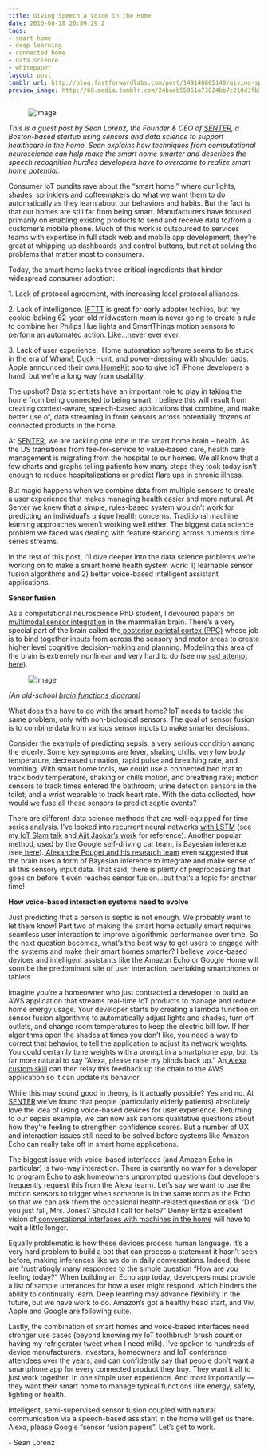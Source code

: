 ```yaml
---
title: Giving Speech a Voice in the Home
date: 2016-08-18 20:09:29 Z
tags:
- smart home
- deep learning
- connected home
- data science
- whitepaper
layout: post
tumblr_url: http://blog.fastforwardlabs.com/post/149140805148/giving-speech-a-voice-in-the-home
preview_image: http://68.media.tumblr.com/24baab55961a73824bb7c218d3fb3d52/tumblr_inline_oc4fofyCUx1ta78fg_540.png
---
```


<figure data-orig-width="701" data-orig-height="483" class="tmblr-full"><img src="http://68.media.tumblr.com/24baab55961a73824bb7c218d3fb3d52/tumblr_inline_oc4fofyCUx1ta78fg_540.png" alt="image" data-orig-width="701" data-orig-height="483"/></figure><p><i>This is a guest post by Sean Lorenz, the Founder &amp; CEO of <a href="http://senter.io/">SENTER</a>, a Boston-based startup using sensors and data science to support healthcare in the home. Sean explains how techniques from computational neuroscience can help make the smart home smarter and describes the speech recognition hurdles developers have to overcome to realize smart home potential. </i></p><p><b></b></p><p>Consumer IoT pundits rave about the “smart home,” where our lights, shades, sprinklers and coffeemakers do what we want them to do automatically as they learn about our behaviors and habits. But the fact is that our homes are still far from being smart. Manufacturers have focused primarily on enabling existing products to send and receive data to/from a customer’s mobile phone. Much of this work is outsourced to services teams with expertise in full stack web and mobile app development; they’re great at whipping up dashboards and control buttons, but not at solving the problems that matter most to consumers.</p><p>Today, the smart home lacks three critical ingredients that hinder widespread consumer adoption: </p><p>1. Lack of protocol agreement, with increasing local protocol alliances.</p><p>2. Lack of intelligence. <a href="https://ifttt.com/">IFTTT</a> is great for early adopter techies, but my cookie-baking 62-year-old midwestern mom is never going to create a rule to combine her Philips Hue lights and SmartThings motion sensors to perform an automated action. Like&hellip;never ever ever.</p><p>3. Lack of user experience.  Home automation software seems to be stuck in the era of<a href="https://en.wikipedia.org/wiki/Wham!"> Wham!</a>,<a href="https://en.wikipedia.org/wiki/Duck_Hunt"> Duck Hunt</a>, and<a href="http://www.simplyeighties.com/shoulder-pads.php#.V3wGJJMrKRs"> power-dressing with shoulder pads</a>. Apple announced their own<a href="http://www.apple.com/ios/homekit/"> HomeKit</a> app to give IoT iPhone developers a hand, but we’re a long way from usability.</p><p>The upshot? Data scientists have an important role to play in taking the home from being connected to being smart. I believe this will result from creating context-aware, speech-based applications that combine, and make better use of, data streaming in from sensors across potentially dozens of connected products in the home.</p><p>At <a href="http://senter.io/">SENTER</a>, we are tackling one lobe in the smart home brain – health. As the US transitions from fee-for-service to value-based care, health care management is migrating from the hospital to our homes. We all know that a few charts and graphs telling patients how many steps they took today isn’t enough to reduce hospitalizations or predict flare ups in chronic illness.</p><p>But magic happens when we combine data from multiple sensors to create a user experience that makes managing health easier and more natural. At Senter we knew that a simple, rules-based system wouldn’t work for predicting an individual’s unique health concerns. Traditional machine learning approaches weren’t working well either. The biggest data science problem we faced was dealing with feature stacking across numerous time series streams.  </p><p>In the rest of this post, I’ll dive deeper into the data science problems we’re working on to make a smart home health system work: 1) learnable sensor fusion algorithms and 2) better voice-based intelligent assistant applications.</p><!-- more --><p><b>Sensor fusion</b><br/></p><p>As a computational neuroscience PhD student, I devoured papers on<a href="https://en.wikipedia.org/wiki/Multisensory_integration"> multimodal sensor integration</a> in the mammalian brain. There’s a very special part of the brain called the<a href="http://thebrain.mcgill.ca/flash/a/a_06/a_06_cr/a_06_cr_mou/a_06_cr_mou.html"> posterior parietal cortex (PPC)</a> whose job is to bind together inputs from across the sensory and motor areas to create higher level cognitive decision-making and planning. Modeling this area of the brain is extremely nonlinear and very hard to do (see my<a href="http://techlab.bu.edu/members/sean/img/cn740_final_lorenz.pdf"> sad attempt here</a>).</p><figure data-orig-width="559" data-orig-height="513" class="tmblr-full"><img src="http://68.media.tumblr.com/f9a5e09f5117b43fa333afd97ac60423/tumblr_inline_oc4fssKd431ta78fg_540.jpg" alt="image" data-orig-width="559" data-orig-height="513"/></figure><p><i>(An old-school <a href="http://www.gridgit.com/postpic/2009/04/brain-functions-diagram_23548.jpg">brain functions diagram</a>)</i></p><p>What does this have to do with the smart home? IoT needs to tackle the same problem, only with non-biological sensors. The goal of sensor fusion is to combine data from various sensor inputs to make smarter decisions.</p><p>Consider the example of predicting sepsis, a very serious condition among the elderly. Some key symptoms are fever, shaking chills, very low body temperature, decreased urination, rapid pulse and breathing rate, and vomiting. With smart home tools, we could use a connected bed mat to track body temperature, shaking or chills motion, and breathing rate; motion sensors to track times entered the bathroom; urine detection sensors in the toilet; and a wrist wearable to track heart rate. With the data collected, how would we fuse all these sensors to predict septic events?</p><p>There are different data science methods that are well-equipped for time series analysis. I’ve looked into recurrent neural networks <a href="http://colah.github.io/posts/2015-08-Understanding-LSTMs/">with LSTM</a> (see my<a href="http://techlab.bu.edu/members/sean/img/cn740_final_lorenz.pdf"> IoT Slam talk</a> and<a href="http://www.futuretext.com/"> Ajit Jaokar’s work</a> for reference). Another popular method, used by the Google self-driving car team, is Bayesian inference (see<a href="http://www.uio.no/studier/emner/matnat/ibv/BIO4040/h03/undervisningsmateriale/Lectures/lecture10.pdf"> here</a>).<a href="http://www.nature.com/nrn/journal/v3/n9/abs/nrn914.html"> Alexandre Pouget and his research team</a> even suggested that the brain uses a form of Bayesian inference to integrate and make sense of all this sensory input data. That said, there is plenty of preprocessing that goes on before it even reaches sensor fusion…but that’s a topic for another time!<br/></p><p><b>How voice-based interaction systems need to evolve</b><br/></p><p>Just predicting that a person is septic is not enough. We probably want to let them know! Part two of making the smart home actually smart requires seamless user interaction to improve algorithmic performance over time. So the next question becomes, what’s the best way to get users to engage with the systems and make their smart homes smarter? I believe voice-based devices and intelligent assistants like the Amazon Echo or Google Home will soon be the predominant site of user interaction, overtaking smartphones or tablets.  </p><p>Imagine you’re a homeowner who just contracted a developer to build an AWS application that streams real-time IoT products to manage and reduce home energy usage. Your developer starts by creating a lambda function on sensor fusion algorithms to automatically adjust lights and shades, turn off outlets, and change room temperatures to keep the electric bill low. If her algorithms open the shades at times you don’t like, you need a way to correct that behavior, to tell the application to adjust its network weights. You could certainly tune weights with a prompt in a smartphone app, but it’s far more natural to say “Alexa, please raise my blinds back up.” An<a href="https://developer.amazon.com/public/solutions/alexa/alexa-skills-kit"> Alexa custom skill</a> can then relay this feedback up the chain to the AWS application so it can update its behavior.</p><p>While this may sound good in theory, is it actually possible? Yes and no. At<a href="http://senter.io"> SENTER</a> we’ve found that people (particularly elderly patients) absolutely love the idea of using voice-based devices for user experience. Returning to our sepsis example, we can now ask seniors qualitative questions about how they’re feeling to strengthen confidence scores. But a number of UX and interaction issues still need to be solved before systems like Amazon Echo can really take off in smart home applications.</p><p>The biggest issue with voice-based interfaces (and Amazon Echo in particular) is two-way interaction. There is currently no way for a developer to program Echo to ask homeowners unprompted questions (but developers frequently request this from the Alexa team). Let’s say we want to use the motion sensors to trigger when someone is in the same room as the Echo so that we can ask them the occasional health-related question or ask “Did you just fall, Mrs. Jones? Should I call for help?” Denny Britz’s excellent vision of<a href="http://blog.dennybritz.com/2015/11/17/talking-to-machines-the-rise-of-conversational-interfaces-and-nlp/"> conversational interfaces with machines in the home</a> will have to wait a little longer.</p><p>Equally problematic is how these devices process human language. It’s a very hard problem to build a bot that can process a statement it hasn’t seen before, making inferences like we do in daily conversations. Indeed, there are frustratingly many responses to the simple question “How are you feeling today?” When building an Echo app today, developers must provide a list of sample utterances for how a user might respond, which hinders the ability to continually learn. Deep learning may advance flexibility in the future, but we have work to do. Amazon’s got a healthy head start, and Viv, Apple and Google are following suite.</p><p>Lastly, the combination of smart homes and voice-based interfaces need stronger use cases (beyond knowing my IoT toothbrush brush count or having my refrigerator tweet when I need milk). I’ve spoken to hundreds of device manufacturers, investors, homeowners and IoT conference attendees over the years, and can confidently say that people don’t want a smartphone app for every connected product they buy. They want it all to just work together. In one simple user experience. And most importantly — they want their smart home to manage typical functions like energy, safety, lighting or health.</p><p>Intelligent, semi-supervised sensor fusion coupled with natural communication via a speech-based assistant in the home will get us there. Alexa, please Google “sensor fusion papers”. Let’s get to work.</p><p>- Sean Lorenz</p>

